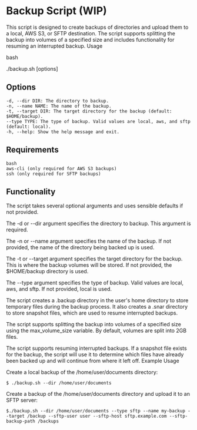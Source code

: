 # Backup Script (WIP)

This script is designed to create backups of directories and upload them to a local, AWS S3, or SFTP destination. The script supports splitting the backup into volumes of a specified size and includes functionality for resuming an interrupted backup.
Usage

bash

./backup.sh [options]

## Options

    -d, --dir DIR: The directory to backup.
    -n, --name NAME: The name of the backup.
    -t, --target DIR: The target directory for the backup (default: $HOME/backup).
    --type TYPE: The type of backup. Valid values are local, aws, and sftp (default: local).
    -h, --help: Show the help message and exit.

## Requirements

    bash
    aws-cli (only required for AWS S3 backups)
    ssh (only required for SFTP backups)

## Functionality

The script takes several optional arguments and uses sensible defaults if not provided.

The -d or --dir argument specifies the directory to backup. This argument is required.

The -n or --name argument specifies the name of the backup. If not provided, the name of the directory being backed up is used.

The -t or --target argument specifies the target directory for the backup. This is where the backup volumes will be stored. If not provided, the $HOME/backup directory is used.

The --type argument specifies the type of backup. Valid values are local, aws, and sftp. If not provided, local is used.

The script creates a .backup directory in the user's home directory to store temporary files during the backup process. It also creates a .snar directory to store snapshot files, which are used to resume interrupted backups.

The script supports splitting the backup into volumes of a specified size using the max_volume_size variable. By default, volumes are split into 2GB files.

The script supports resuming interrupted backups. If a snapshot file exists for the backup, the script will use it to determine which files have already been backed up and will continue from where it left off.
Example Usage

Create a local backup of the /home/user/documents directory:

```
$ ./backup.sh --dir /home/user/documents
```

Create a backup of the /home/user/documents directory and upload it to an SFTP server:

```
$./backup.sh --dir /home/user/documents --type sftp --name my-backup --target /backup --sftp-user user --sftp-host sftp.example.com --sftp-backup-path /backups
```